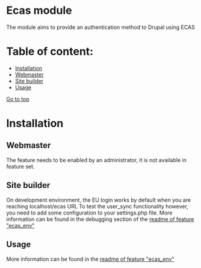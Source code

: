 Ecas module
======================

The module aims to provide an authentication method to Drupal using ECAS
 
Table of content:
=================
- [Installation](#installation)
- [Webmaster](#webmaster)
- [Site builder](#site-builder)
- [Usage](#usage)

[Go to top](#table-of-content)

 
# Installation
## Webmaster
The feature needs to be enabled by an administrator, it is not available in  
feature set.

## Site builder
On development environment, the EU login works by default when you are reaching
localhost/ecas URL
To test the user_sync functionality however, you need to add some configuration
to your settings.php file.
More information can be found in the debugging section of the 
 [readme of feature "ecas_env"](../../features/ecas_env/README.md)

Usage
-----

More information can be found in the [readme of feature "ecas_env"](../../features/ecas_env/README.md)
    

